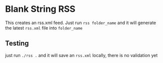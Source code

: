# Blank String RSS

This creates an rss.xml feed. Just run `rss folder_name` and it will generate the latest `rss.xml` file into `folder_name`

## Testing

just run `./rss .` and it will save an `rss.xml` locally, there is no validation yet


